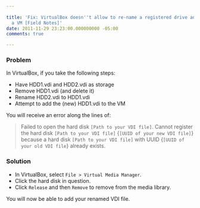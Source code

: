```yaml
---
 
title: 'Fix: VirtualBox doesn''t allow to re-name a registered drive and readd to
  a VM [Field Notes]'
date: 2011-11-29 23:23:00.000000000 -05:00
comments: true

---
```

### Problem
In VirtualBox, if you take the following steps:

* Have HDD1.vdi and HDD2.vdi as storage
* Remove HDD1.vdi (and delete it) 
* Rename HDD2.vdi to HDD1.vdi
* Attempt to add the (new) HDD1.vdi to the VM

You will receive an error along the lines of:

> Failed to open the hard disk `[Path to your VDI file]`. Cannot register the hard disk `[Path to your VDI file]` {`[UUID of your new VDI file]`} because a hard disk `[Path to your VDI file]` with UUID {`[UUID of your old VDI file`} already exists.

### Solution
* In VirtualBox, select `File > Virtual Media Manager`.
* Click the hard disk in question.
* Click `Release` and then `Remove` to remove from the media library.

You will now be able to add your renamed VDI file.
